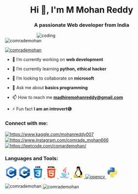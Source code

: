 <h1 align="center">Hi 👋, I'm M Mohan Reddy</h1>
<h3 align="center">A passionate Web developer from India</h3>
<img align="right" alt ="coding" width="400" src="https://cdn.dribbble.com/users/1292677/screenshots/6139167/avento.gif">

<p align="left"> <img src="https://komarev.com/ghpvc/?username=comrademohan&label=Profile%20views&color=0e75b6&style=flat" alt="comrademohan" /> </p>

<p align="left"> <a href="https://github.com/ryo-ma/github-profile-trophy"><img src="https://github-profile-trophy.vercel.app/?username=comrademohan" alt="comrademohan" /></a> </p>

- 🔭 I’m currently working on **web development**

- 🌱 I’m currently learning **python, ethical hacker**

- 👯 I’m looking to collaborate on **microsoft**

- 💬 Ask me about **basics programming**

- 📫 How to reach me **madhiremohanreddy@gmail.com**

- ⚡ Fun fact **I am an introvert😅**

<h3 align="left">Connect with me:</h3>
<p align="left">
<a href="https://kaggle.com/https://www.kaggle.com/mohanreddy007" target="blank"><img align="center" src="https://raw.githubusercontent.com/rahuldkjain/github-profile-readme-generator/master/src/images/icons/Social/kaggle.svg" alt="https://www.kaggle.com/mohanreddy007" height="30" width="40" /></a>
<a href="https://instagram.com/https://www.instagram.com/comrade_mohan666" target="blank"><img align="center" src="https://raw.githubusercontent.com/rahuldkjain/github-profile-readme-generator/master/src/images/icons/Social/instagram.svg" alt="https://www.instagram.com/comrade_mohan666" height="30" width="40" /></a>
<a href="https://www.leetcode.com/https://leetcode.com/comardemohan/" target="blank"><img align="center" src="https://raw.githubusercontent.com/rahuldkjain/github-profile-readme-generator/master/src/images/icons/Social/leet-code.svg" alt="https://leetcode.com/comardemohan/" height="30" width="40" /></a>
</p>

<h3 align="left">Languages and Tools:</h3>
<p align="left"> <a href="https://www.cprogramming.com/" target="_blank" rel="noreferrer"> <img src="https://raw.githubusercontent.com/devicons/devicon/master/icons/c/c-original.svg" alt="c" width="40" height="40"/> </a> <a href="https://www.w3schools.com/cpp/" target="_blank" rel="noreferrer"> <img src="https://raw.githubusercontent.com/devicons/devicon/master/icons/cplusplus/cplusplus-original.svg" alt="cplusplus" width="40" height="40"/> </a> <a href="https://www.w3schools.com/css/" target="_blank" rel="noreferrer"> <img src="https://raw.githubusercontent.com/devicons/devicon/master/icons/css3/css3-original-wordmark.svg" alt="css3" width="40" height="40"/> </a> <a href="https://www.w3.org/html/" target="_blank" rel="noreferrer"> <img src="https://raw.githubusercontent.com/devicons/devicon/master/icons/html5/html5-original-wordmark.svg" alt="html5" width="40" height="40"/> </a> <a href="https://www.java.com" target="_blank" rel="noreferrer"> <img src="https://raw.githubusercontent.com/devicons/devicon/master/icons/java/java-original.svg" alt="java" width="40" height="40"/> </a> <a href="https://www.linux.org/" target="_blank" rel="noreferrer"> <img src="https://raw.githubusercontent.com/devicons/devicon/master/icons/linux/linux-original.svg" alt="linux" width="40" height="40"/> </a> <a href="https://opencv.org/" target="_blank" rel="noreferrer"> <img src="https://www.vectorlogo.zone/logos/opencv/opencv-icon.svg" alt="opencv" width="40" height="40"/> </a> <a href="https://www.python.org" target="_blank" rel="noreferrer"> <img src="https://raw.githubusercontent.com/devicons/devicon/master/icons/python/python-original.svg" alt="python" width="40" height="40"/> </a> </p>

<p><img align="left" src="https://github-readme-stats.vercel.app/api/top-langs?username=comrademohan&show_icons=true&locale=en&layout=compact" alt="comrademohan" /></p>

<p>&nbsp;<img align="center" src="https://github-readme-stats.vercel.app/api?username=comrademohan&show_icons=true&locale=en" alt="comrademohan" /></p>
